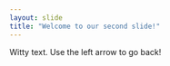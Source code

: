 ```yaml
---
layout: slide
title: "Welcome to our second slide!"
---
```

Witty text. 
Use the left arrow to go back!
